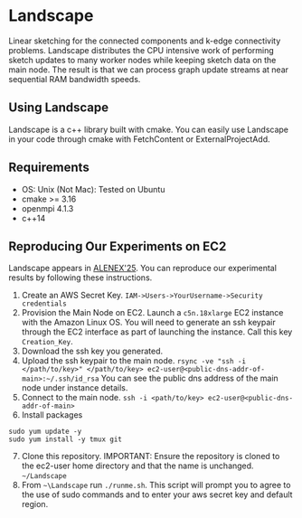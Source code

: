 # Landscape
Linear sketching for the connected components and k-edge connectivity problems. Landscape distributes the CPU intensive work of performing sketch updates to many worker nodes while keeping sketch data on the main node. The result is that we can process graph update streams at near sequential RAM bandwidth speeds.

## Using Landscape
Landscape is a c++ library built with cmake. You can easily use Landscape in your code through cmake with FetchContent or ExternalProjectAdd.

## Requirements
- OS: Unix (Not Mac): Tested on Ubuntu
- cmake >= 3.16
- openmpi 4.1.3
- c++14

## Reproducing Our Experiments on EC2
Landscape appears in [ALENEX'25](). You can reproduce our experimental results by following these instructions.

1. Create an AWS Secret Key. `IAM->Users->YourUsername->Security credentials`
2. Provision the Main Node on EC2. Launch a `c5n.18xlarge` EC2 instance with the Amazon Linux OS. You will need to generate an ssh keypair through the EC2 interface as part of launching the instance. Call this key `Creation_Key`.
3. Download the ssh key you generated.
4. Upload the ssh keypair to the main node. `rsync -ve "ssh -i </path/to/key>" </path/to/key> ec2-user@<public-dns-addr-of-main>:~/.ssh/id_rsa` You can see the public dns address of the main node under instance details.
5. Connect to the main node. `ssh -i <path/to/key> ec2-user@<public-dns-addr-of-main>`
6. Install packages
```
sudo yum update -y
sudo yum install -y tmux git
```
7. Clone this repository. IMPORTANT: Ensure the repository is cloned to the ec2-user home directory and that the name is unchanged. `~/Landscape`
8. From `~\Landscape` run `./runme.sh`. This script will prompt you to agree to the use of sudo commands and to enter your aws secret key and default region. 
